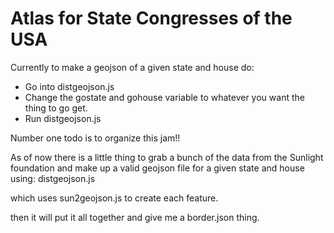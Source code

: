 # Atlas for State Congresses of the USA

Currently to make a geojson of a given state and house do:
  - Go into distgeojson.js
  - Change the gostate and gohouse variable to whatever you want the thing to go get.
  - Run distgeojson.js

Number one todo is to organize this jam!!

As of now there is a little thing to grab a bunch of the data from the Sunlight foundation and make up a valid geojson file for a given state and house using:
distgeojson.js

which uses sun2geojson.js to create each feature.

then it will put it all together and give me a border.json thing.
